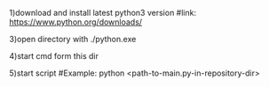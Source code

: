 1)download and install latest python3 version #link: https://www.python.org/downloads/

3)open directory with ./python.exe

4)start cmd form this dir

5)start script #Example: python <path-to-main.py-in-repository-dir> <path-to-original-photo> <path-to-new-photo>
